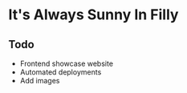 # It's Always Sunny In Filly

## Todo
* Frontend showcase website
* Automated deployments
* Add images
